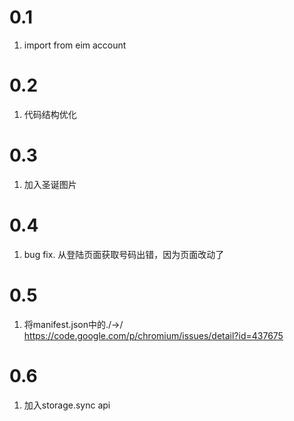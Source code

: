 0.1
======================
1. import from eim account

0.2
=========
1. 代码结构优化

0.3
=========
1. 加入圣诞图片

0.4
=========
1. bug fix. 从登陆页面获取号码出错，因为页面改动了

0.5
=======
1. 将manifest.json中的./->/ https://code.google.com/p/chromium/issues/detail?id=437675

0.6
=======
1. 加入storage.sync api
